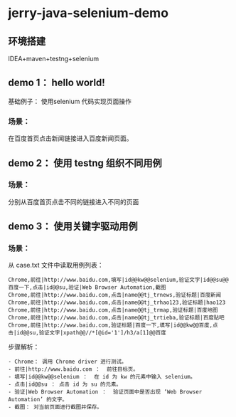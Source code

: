 # jerry-java-selenium-demo

## 环境搭建

IDEA+maven+testng+selenium

## demo 1： hello world!
基础例子： 使用selenium 代码实现页面操作
### 场景：
在百度首页点击新闻链接进入百度新闻页面。

## demo 2： 使用 testng 组织不同用例
### 场景：
分别从百度首页点击不同的链接进入不同的页面

## demo 3： 使用关键字驱动用例
### 场景：
从 case.txt 文件中读取用例列表：
```
Chrome,前往|http://www.baidu.com,填写|id@@kw@@selenium,验证文字|id@@su@@百度一下,点击|id@@su,验证|Web Browser Automation,截图
Chrome,前往|http://www.baidu.com,点击|name@@tj_trnews,验证标题|百度新闻
Chrome,前往|http://www.baidu.com,点击|name@@tj_trhao123,验证标题|hao123
Chrome,前往|http://www.baidu.com,点击|name@@tj_trmap,验证标题|百度地图
Chrome,前往|http://www.baidu.com,点击|name@@tj_trtieba,验证标题|百度贴吧
Chrome,前往|http://www.baidu.com,验证标题|百度一下,填写|id@@kw@@百度,点击|id@@su,验证文字|xpath@@//*[@id='1']/h3/a[1]@@百度
```
步骤解析：
```
- Chrome： 调用 Chrome driver 进行测试。
- 前往|http://www.baidu.com ：  前往目标页。
- 填写|id@@kw@@selenium ：  在 id 为 kw 的元素中输入 selenium。
- 点击|id@@su ： 点击 id 为 su 的元素。
- 验证|Web Browser Automation ：  验证页面中是否出现 ‘Web Browser Automation’ 的文字。
- 截图： 对当前页面进行截图并保存。
```

